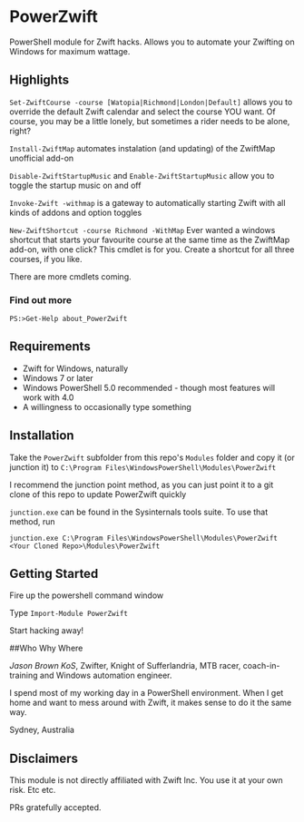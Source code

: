 # PowerZwift
PowerShell module for Zwift hacks. Allows you to automate your Zwifting on Windows for maximum wattage.

## Highlights

`Set-ZwiftCourse -course [Watopia|Richmond|London|Default]` allows you to override the default Zwift calendar and select the course YOU want. Of course, you may be a little lonely, but sometimes a rider needs to be alone, right?

`Install-ZwiftMap` automates instalation (and updating) of the ZwiftMap unofficial add-on

`Disable-ZwiftStartupMusic` and `Enable-ZwiftStartupMusic` allow you to toggle the startup music on and off

`Invoke-Zwift -withmap` is a gateway to automatically starting Zwift with all kinds of addons and option toggles

`New-ZwiftShortcut -course Richmond -WithMap` Ever wanted a windows shortcut that starts your favourite course at the same time as the ZwiftMap add-on, with one click? This cmdlet is for you. Create a shortcut for all three courses, if you like.

There are more cmdlets coming.

### Find out more

`PS:>Get-Help about_PowerZwift`

## Requirements

- Zwift for Windows, naturally
- Windows 7 or later
- Windows PowerShell 5.0 recommended - though most features will work with 4.0
- A willingness to occasionally type something

## Installation

Take the `PowerZwift` subfolder from this repo's `Modules` folder and copy it (or junction it) to `C:\Program Files\WindowsPowerShell\Modules\PowerZwift`

I recommend the junction point method, as you can just point it to a git clone of this repo to update PowerZwift quickly

`junction.exe` can be found in the Sysinternals tools suite. To use that method, run

`junction.exe C:\Program Files\WindowsPowerShell\Modules\PowerZwift <Your Cloned Repo>\Modules\PowerZwift`

## Getting Started

Fire up the powershell command window

Type `Import-Module PowerZwift`

Start hacking away!

##Who Why Where

*Jason Brown KoS*, Zwifter, Knight of Sufferlandria, MTB racer, coach-in-training and Windows automation engineer.

I spend most of my working day in a PowerShell environment. When I get home and want to mess around with Zwift, it makes sense to do it the same way.

Sydney, Australia

## Disclaimers

This module is not directly affiliated with Zwift Inc. You use it at your own risk. Etc etc.

PRs gratefully accepted.
